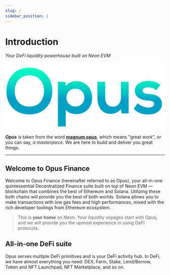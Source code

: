 ```yaml
---
slug: /
sidebar_position: 1
---
```


# Introduction
_Your DeFi liquidity powerhouse built on Neon EVM_


![Opus Text](../static/img/text.png)

_**Opus**_ is taken from the word **[magnum opus](https://www.merriam-webster.com/dictionary/magnum%20opus)**, which means "great work", or you can say, _a masterpiece_. We are here to build and deliver you great things. 

<hr/>

## Welcome to Opus Finance

Welcome to Opus Finance (hereinafter referred to as Opus), your all-in-one quintessential Decentralized Finance suite built on top of Neon EVM — blockchain that combines the best of Ethereum and Solana. Utilizing these both chains will provide you the best of both worlds. Solana allows you to make transactions with low gas fees and high performances, mixed with the rich developer toolings from Ethereum ecosystem. 

> This is **your home** on Neon. Your liquidity voyages start with Opus, and we will provide you the upmost experience in using DeFi protocols.

## All-in-one DeFi suite

Opus serves multiple DeFi primitives and is your DeFi activity hub. In DeFi, we have almost everything you need: DEX, Farm, Stake, Lend/Borrow, Token and NFT Launchpad, NFT Marketplace, and so on.
